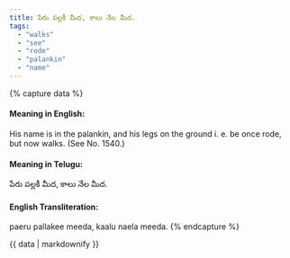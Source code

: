 ```yaml
---
title: పేరు పల్లకీ మీద, కాలు నేల మీద.
tags:
  - "walks"
  - "see"
  - "rode"
  - "palankin"
  - "name"
---
```


{% capture data %}
#### Meaning in English:
His name is in the palankin, and his legs on the ground
i. e. be once rode, but now walks.
(See No. 1540.)

#### Meaning in Telugu:
పేరు పల్లకీ మీద, కాలు నేల మీద.

#### English Transliteration:
paeru pallakee meeda, kaalu naela meeda.
{% endcapture %}

{{ data | markdownify }}


